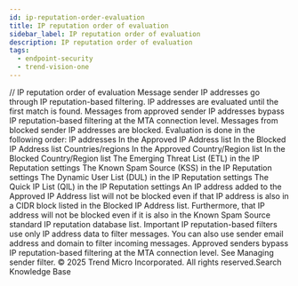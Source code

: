 ```yaml
---
id: ip-reputation-order-evaluation
title: IP reputation order of evaluation
sidebar_label: IP reputation order of evaluation
description: IP reputation order of evaluation
tags:
  - endpoint-security
  - trend-vision-one
---
```


/*<![CDATA[*/ $('#title').html($('meta[name=map-description]').attr('content')); /*]]>*/ IP reputation order of evaluation Message sender IP addresses go through IP reputation-based filtering. IP addresses are evaluated until the first match is found. Messages from approved sender IP addresses bypass IP reputation-based filtering at the MTA connection level. Messages from blocked sender IP addresses are blocked. Evaluation is done in the following order: IP addresses In the Approved IP Address list In the Blocked IP Address list Countries/regions In the Approved Country/Region list In the Blocked Country/Region list The Emerging Threat List (ETL) in the IP Reputation settings The Known Spam Source (KSS) in the IP Reputation settings The Dynamic User List (DUL) in the IP Reputation settings The Quick IP List (QIL) in the IP Reputation settings An IP address added to the Approved IP Address list will not be blocked even if that IP address is also in a CIDR block listed in the Blocked IP Address list. Furthermore, that IP address will not be blocked even if it is also in the Known Spam Source standard IP reputation database list. Important IP reputation-based filters use only IP address data to filter messages. You can also use sender email address and domain to filter incoming messages. Approved senders bypass IP reputation-based filtering at the MTA connection level. See Managing sender filter. © 2025 Trend Micro Incorporated. All rights reserved.Search Knowledge Base